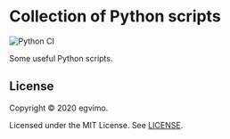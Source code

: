 # Collection of Python scripts

![Python CI](https://github.com/egvimo/python-scripts/workflows/Python%20CI/badge.svg)

Some useful Python scripts.

## License

Copyright © 2020 egvimo.

Licensed under the MIT License. See [LICENSE](LICENSE).

